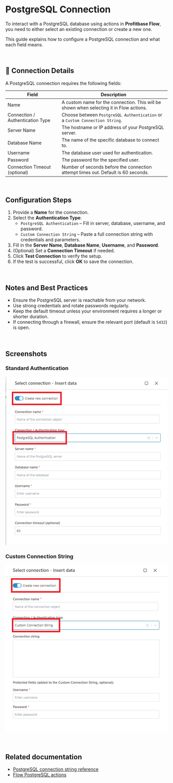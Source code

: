 # PostgreSQL Connection

To interact with a PostgreSQL database using actions in **Profitbase Flow**, you need to either select an existing connection or create a new one.

This guide explains how to configure a PostgreSQL connection and what each field means.

<br/>

## 🔧 Connection Details

A PostgreSQL connection requires the following fields:

| Field                         | Description |
|------------------------------|-------------|
| Name                     | A custom name for the connection. This will be shown when selecting it in Flow actions. |
| Connection / Authentication Type | Choose between `PostgreSQL Authentication` or a `Custom Connection String`. |
| Server Name              | The hostname or IP address of your PostgreSQL server. |
| Database Name            | The name of the specific database to connect to. |
| Username                 | The database user used for authentication. |
| Password                 | The password for the specified user. |
| Connection Timeout (optional) | Number of seconds before the connection attempt times out. Default is 60 seconds. |

<br/>

## Configuration Steps

1. Provide a **Name** for the connection.
2. Select the **Authentication Type**:
   - `PostgreSQL Authentication` – Fill in server, database, username, and password.
   - `Custom Connection String` – Paste a full connection string with credentials and parameters.
3. Fill in the **Server Name**, **Database Name**, **Username**, and **Password**.
4. (Optional) Set a **Connection Timeout** if needed.
5. Click **Test Connection** to verify the setup.
6. If the test is successful, click **OK** to save the connection.

<br/>

## Notes and Best Practices

- Ensure the PostgreSQL server is reachable from your network.
- Use strong credentials and rotate passwords regularly.
-  Keep the default timeout unless your environment requires a longer or shorter duration.
- If connecting through a firewall, ensure the relevant port (default is `5432`) is open.

<br/>

## Screenshots

### Standard Authentication
![PostgreSQL Connection - Standard](../../../../images/flow/postgresql-connection1.png)

### Custom Connection String
![PostgreSQL Connection - Custom String](../../../../images/flow/postgresql-connection2.png)

<br/>

## Related documentation

- [PostgreSQL connection string reference](https://www.postgresql.org/docs/current/libpq-connect.html)
- [Flow PostgreSQL actions](https://docs.profitbase.com/articles/flow/actions/postgresql/)